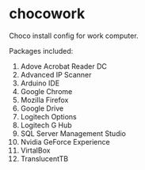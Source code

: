 # chocowork
Choco install config for work computer.

Packages included:
1) Adove Acrobat Reader DC
2) Advanced IP Scanner
3) Arduino IDE
4) Google Chrome
5) Mozilla Firefox
6) Google Drive
7) Logitech Options
8) Logitech G Hub
9) SQL Server Management Studio
10) Nvidia GeForce Experience
11) VirtalBox
12) TranslucentTB

